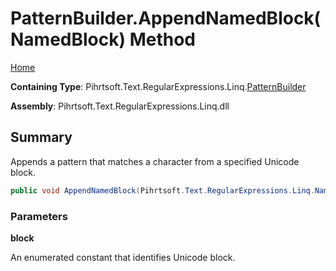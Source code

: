 # PatternBuilder\.AppendNamedBlock\(NamedBlock\) Method

[Home](../../../../../../README.md)

**Containing Type**: Pihrtsoft\.Text\.RegularExpressions\.Linq\.[PatternBuilder](../README.md)

**Assembly**: Pihrtsoft\.Text\.RegularExpressions\.Linq\.dll

## Summary

Appends a pattern that matches a character from a specified Unicode block\.

```csharp
public void AppendNamedBlock(Pihrtsoft.Text.RegularExpressions.Linq.NamedBlock block)
```

### Parameters

**block**

An enumerated constant that identifies Unicode block\.